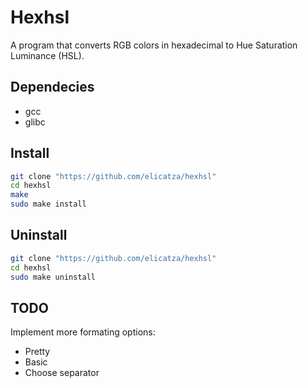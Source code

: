 # Hexhsl
A program that converts RGB colors in hexadecimal to Hue Saturation Luminance (HSL).

## Dependecies
- gcc
- glibc

## Install
```sh
git clone "https://github.com/elicatza/hexhsl"
cd hexhsl
make
sudo make install
```

## Uninstall
```sh
git clone "https://github.com/elicatza/hexhsl"
cd hexhsl
sudo make uninstall
```

## TODO
Implement more formating options:
- Pretty
- Basic
- Choose separator
